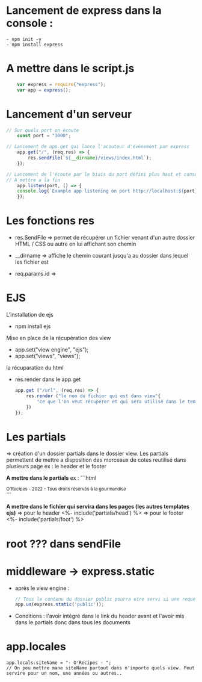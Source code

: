 # Lancement de express dans la console : 
    - npm init -y
    - npm install express

# A mettre dans le script.js
```Javascript
    var express = require("express");
    var app = express();
```

# Lancement d'un serveur
```Javascript
// Sur quels port on écoute
    const port = "3000";

// Lancement de app.get qui lance l'acouteur d'événement par express 
    app.get("/", (req,res) => {
        res.sendFile(`${__dirname}/views/index.html`);
    });

// Lancement de l'écoute par le biais du port défini plus haut et console.log pour avoir accès au port
// A mettre a la fin
    app.listen(port, () => {
    console.log(`Example app listening on port http://localhost:${port}`); 
    });
```

# Les fonctions res 

- res.SendFile => permet de récupérer un fichier venant d'un autre dossier HTML / CSS ou autre en lui affichant son chemin

- __dirname => affiche le chemin courant jusqu'a au dossier dans lequel les fichier est 

- req.params.id => 

# EJS 
L'installation de ejs
  - npm install ejs

Mise en place de la récupération des view 
  - app.set("view engine", "ejs");
  - app.set("views", "views");

la récuparation du html 
  - res.render dans le app.get
    ```js
    app.get ("/url", (req,res) => {
        res.render ("le nom du fichier qui est dans view"{
            "ce que l'on veut récupérer et qui sera utilisé dans le template"
        })
    });
    ```

# Les partials 

=> création d'un dossier partials dans le dossier view. 
Les partials permettent de mettre a disposition des morceaux de cotes reutilisé dans plusieurs page ex : le header et le footer

**A mettre dans le partials**
ex : ```html
 <footer>
    <small>O'Recipes - 2022 - Tous droits réservés à la gourmandise</small>
  </footer>
   </body>
</html>
```

**A mettre dans le fichier qui servira dans les pages (les autres templates ejs)**
    => pour le header
        <%- include('partials/head') %>
    => pour le footer
        <%- include('partials/foot') %> 



# root ??? dans sendFile


# middleware -> express.static
  - après le view engine : 
    ```js 
    // Tous le contenu du dossier public pourra etre servi si une requete le demande
    app.us(express.static('public')); 
    ```
  - Conditions : l'avoir intégré dans le link du header avant et l'avoir mis dans le partials donc dans tous les documents
  
# app.locales
```Js  
app.locals.siteName = "- O'Recipes - ";
// On peu mettre mane siteName partout dans n'importe quels view. Peut servire pour un nom, une années ou autres.. 
```